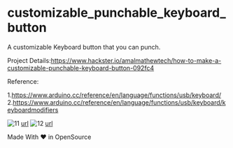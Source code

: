 # customizable_punchable_keyboard_button
A customizable Keyboard button that you can punch.

Project Details:https://www.hackster.io/amalmathewtech/how-to-make-a-customizable-punchable-keyboard-button-092fc4

Reference: 

1.https://www.arduino.cc/reference/en/language/functions/usb/keyboard/
2.https://www.arduino.cc/reference/en/language/functions/usb/keyboard/keyboardmodifiers


![11](https://user-images.githubusercontent.com/26376366/94464999-dbfa9f00-01dc-11eb-98de-d847d765c15f.png)
[url](https://twitter.com/MicrochipMakes/status/1017091110022336513)
![12](https://user-images.githubusercontent.com/26376366/94465010-df8e2600-01dc-11eb-822d-23334191cdfa.png)
[url](https://twitter.com/arduino/status/1028686822061363201)


Made With ❤ in OpenSource
